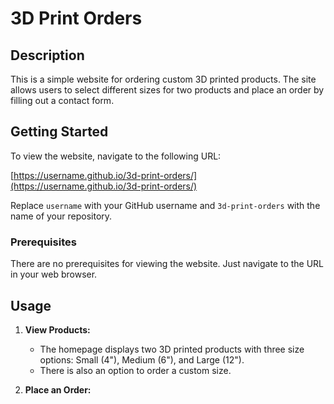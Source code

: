 # 3D Print Orders

## Description

This is a simple website for ordering custom 3D printed products. The site allows users to select different sizes for two products and place an order by filling out a contact form.

## Getting Started

To view the website, navigate to the following URL:

[https://username.github.io/3d-print-orders/](https://username.github.io/3d-print-orders/)

Replace `username` with your GitHub username and `3d-print-orders` with the name of your repository.

### Prerequisites

There are no prerequisites for viewing the website. Just navigate to the URL in your web browser.

## Usage

1. **View Products:**
   - The homepage displays two 3D printed products with three size options: Small (4"), Medium (6"), and Large (12").
   - There is also an option to order a custom size.

2. **Place an Order:**
  
